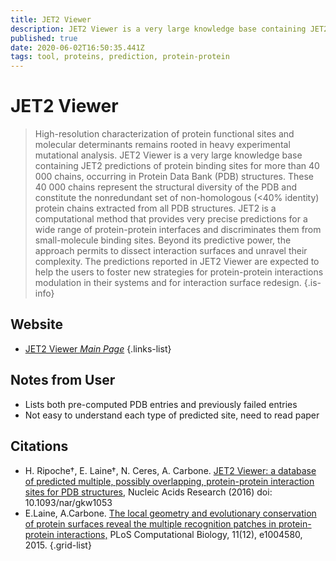 ```yaml
---
title: JET2 Viewer
description: JET2 Viewer is a very large knowledge base containing JET2 predictions of protein binding sites for more than 40 000 chains, occurring in Protein Data Bank (PDB) structures.
published: true
date: 2020-06-02T16:50:35.441Z
tags: tool, proteins, prediction, protein-protein
---
```


# JET2 Viewer

> High-resolution characterization of protein functional sites and molecular determinants remains rooted in heavy experimental mutational analysis. JET2 Viewer is a very large knowledge base containing JET2 predictions of protein binding sites for more than 40 000 chains, occurring in Protein Data Bank (PDB) structures. These 40 000 chains represent the structural diversity of the PDB and constitute the nonredundant set of non-homologous (<40% identity) protein chains extracted from all PDB structures. 
&NewLine;
JET2 is a computational method that provides very precise predictions for a wide range of protein-protein interfaces and discriminates them from small-molecule binding sites. Beyond its predictive power, the approach permits to dissect interaction surfaces and unravel their complexity. The predictions reported in JET2 Viewer are expected to help the users to foster new strategies for protein-protein interactions modulation in their systems and for interaction surface redesign.
{.is-info}



## Website

- [JET2 Viewer *Main Page*](http://www.jet2viewer.upmc.fr/jet2_viewer/report/index.html)
{.links-list}

## Notes from User
- Lists both pre-computed PDB entries and previously failed entries
- Not easy to understand each type of predicted site, need to read paper 

## Citations

- H. Ripoche†, E. Laine†, N. Ceres, A. Carbone. [JET2 Viewer: a database of predicted multiple, possibly overlapping, protein-protein interaction sites for PDB structures,](https://academic.oup.com/nar/article/45/D1/D236/2605700) Nucleic Acids Research (2016) doi: 10.1093/nar/gkw1053
- E.Laine, A.Carbone. [The local geometry and evolutionary conservation of protein surfaces reveal the multiple recognition patches in protein-protein interactions,](https://www.ncbi.nlm.nih.gov/pmc/articles/PMC4686965/) PLoS Computational Biology, 11(12), e1004580, 2015.
{.grid-list}